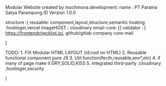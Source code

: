 Modular Website created by mochmona.development:
name : PT Parama Satya Parampong
ID
Version 1.0.0

structure :{
  reusable: component,layout,structure,semantic
  hoating :hostinger,vercel
  imageHOST : cloudinary
  email-core: []
  validator : [
          https://frontendchecklist.io/,
          github/gitlab company
          core-mail
          
  
  ]


  TODO:
    1. FIX Modular HTML LAYOUT (id:root on HTML)
    2. Reusable functional component pure JS
    3. Util function(fecth,reusable,env*,etc)
    4. if many of page make it DRY,SOLID,KISS
    5. integrated third-party :cloudinary ,hostinger,security
    

)
